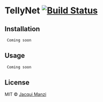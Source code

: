 # TellyNet [![Build Status](https://travis-ci.org/JacquiManzi/TellyNet.svg?branch=master)](https://travis-ci.org/JacquiManzi/TellyNet)
> 

## Installation

```sh
 Coming soon
```

## Usage

```js
 Coming soon
```
## License

MIT © [Jacqui Manzi]()

[travis-image]: https://travis-ci.org/JacquiManzi/TellyNet.svg?branch=master
[travis-url]: https://travis-ci.org//TellyNet
[daviddm-image]: https://david-dm.org//telly-net.svg?theme=shields.io
[daviddm-url]: https://david-dm.org//telly-net
[coveralls-image]: https://coveralls.io/repos//telly-net/badge.svg
[coveralls-url]: https://coveralls.io/r//telly-net
